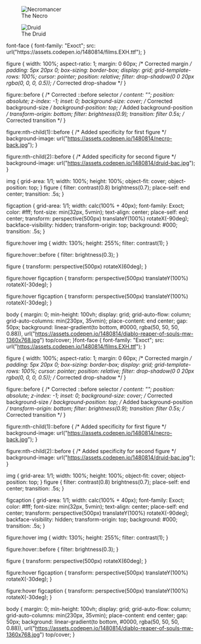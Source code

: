 <!DOCTYPE html>
<html lang="en">
<head>
    <meta charset="UTF-8">
    <meta http-equiv="X-UA-Compatible" content="IE=edge">
    <meta name="viewport" content="width=device-width, initial-scale=1.0">
    <link rel="stylesheet" href="/animation.css">
    <title>Document</title>
</head>
<body>
    <figure>
        <img src="https://assets.codepen.io/1480814/necro.png" alt="Necromancer">
        <figcaption>The Necro</figcaption>
    </figure>
    <figure>
        <img src="https://assets.codepen.io/1480814/druide.png" alt="Druid">
        <figcaption>The Druid</figcaption>
    </figure>
  font-face {
  font-family: "Exoct";
  src: url("https://assets.codepen.io/1480814/films.EXH.ttf");
}

figure {
  width: 100%;
  aspect-ratio: 1;
  margin: 0 60px; /* Corrected margin */
  padding: 5px 20px 0;
  box-sizing: border-box;
  display: grid;
  grid-template-rows: 100%;
  cursor: pointer;
  position: relative;
  filter: drop-shadow(0 0 20px rgba(0, 0, 0, 0.5)); /* Corrected drop-shadow */
}

figure::before { /* Corrected ::before selector */
  content: "";
  position: absolute;
  z-index: -1;
  inset: 0;
  background-size: cover; /* Corrected background-size */
  background-position: top; /* Added background-position */
  transform-origin: bottom;
  filter: brightness(0.9);
  transition: filter 0.5s; /* Corrected transition */
}

figure:nth-child(1)::before { /* Added specificity for first figure */
  background-image: url("https://assets.codepen.io/1480814/necro-back.jpg");
}

figure:nth-child(2)::before { /* Added specificity for second figure */
  background-image: url("https://assets.codepen.io/1480814/druid-bac.jpg");
}

img {
  grid-area: 1/1;
  width: 100%;
  height: 100%;
  object-fit: cover;
  object-position: top;
}
figure {
  filter: contrast(0.8) brightness(0.7);
  place-self: end center;
  transition: .5s;
}

figcaption {
  grid-area: 1/1;
  width: calc(100% + 40px);
  font-family: Exoct;
  color: #fff;
  font-size: min(32px, 5vmin);
  text-align: center;
  place-self: end center;
  transform: perspective(500px) translateY(100%) rotateX(-90deg);
  backface-visibility: hidden;
  transform-origin: top;
  background: #000;
  transition: .5s;
}

figure:hover img {
  width: 130%;
  height: 255%;
  filter: contrast(1);
}

figure:hover::before {
  filter: brightness(0.3);
}

figure {
  transform: perspective(500px) rotateX(60deg);
}

figure:hover figcaption {
  transform: perspective(500px) translateY(100%) rotateX(-30deg);
}

figure:hover figcaption {
  transform: perspective(500px) translateY(100%) rotateX(-30deg);
}

body {
  margin: 0;
  min-height: 100vh;
  display: grid;
  grid-auto-flow: column;
  grid-auto-columns: min(230px, 35vmin);
  place-content: end center;
  gap: 50px;
  background: linear-gradient(to bottom, #0000, rgba(50, 50, 50, 0.88)), url("https://assets.codepen.io/1480814/diablo-reaper-of-souls-mw-1360x768.jpg") top/cover;
}font-face {
  font-family: "Exoct";
  src: url("https://assets.codepen.io/1480814/films.EXH.ttf");
}

figure {
  width: 100%;
  aspect-ratio: 1;
  margin: 0 60px; /* Corrected margin */
  padding: 5px 20px 0;
  box-sizing: border-box;
  display: grid;
  grid-template-rows: 100%;
  cursor: pointer;
  position: relative;
  filter: drop-shadow(0 0 20px rgba(0, 0, 0, 0.5)); /* Corrected drop-shadow */
}

figure::before { /* Corrected ::before selector */
  content: "";
  position: absolute;
  z-index: -1;
  inset: 0;
  background-size: cover; /* Corrected background-size */
  background-position: top; /* Added background-position */
  transform-origin: bottom;
  filter: brightness(0.9);
  transition: filter 0.5s; /* Corrected transition */
}

figure:nth-child(1)::before { /* Added specificity for first figure */
  background-image: url("https://assets.codepen.io/1480814/necro-back.jpg");
}

figure:nth-child(2)::before { /* Added specificity for second figure */
  background-image: url("https://assets.codepen.io/1480814/druid-bac.jpg");
}

img {
  grid-area: 1/1;
  width: 100%;
  height: 100%;
  object-fit: cover;
  object-position: top;
}
figure {
  filter: contrast(0.8) brightness(0.7);
  place-self: end center;
  transition: .5s;
}

figcaption {
  grid-area: 1/1;
  width: calc(100% + 40px);
  font-family: Exoct;
  color: #fff;
  font-size: min(32px, 5vmin);
  text-align: center;
  place-self: end center;
  transform: perspective(500px) translateY(100%) rotateX(-90deg);
  backface-visibility: hidden;
  transform-origin: top;
  background: #000;
  transition: .5s;
}

figure:hover img {
  width: 130%;
  height: 255%;
  filter: contrast(1);
}

figure:hover::before {
  filter: brightness(0.3);
}

figure {
  transform: perspective(500px) rotateX(60deg);
}

figure:hover figcaption {
  transform: perspective(500px) translateY(100%) rotateX(-30deg);
}

figure:hover figcaption {
  transform: perspective(500px) translateY(100%) rotateX(-30deg);
}

body {
  margin: 0;
  min-height: 100vh;
  display: grid;
  grid-auto-flow: column;
  grid-auto-columns: min(230px, 35vmin);
  place-content: end center;
  gap: 50px;
  background: linear-gradient(to bottom, #0000, rgba(50, 50, 50, 0.88)), url("https://assets.codepen.io/1480814/diablo-reaper-of-souls-mw-1360x768.jpg") top/cover;
}
</body>
</html>
